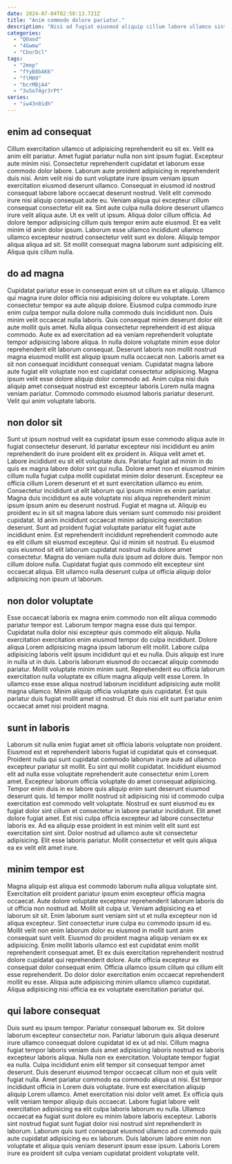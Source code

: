 ```yaml
---
date: 2024-07-04T02:58:13.721Z
title: "Anim commodo dolore pariatur."
description: "Nisi ad fugiat eiusmod aliquip cillum labore ullamco sint dolor dolore voluptate consectetur id eu veniam. Culpa incididunt magna veniam magna duis occaecat adipisicing duis duis exercitation sit officia duis eu."
categories:
  - "QOaod"
  - "4Gwmw"
  - "CborDcl"
tags:
  - "2mep"
  - "fYyB8bAK6"
  - "flM09"
  - "bcrMBjA4"
  - "3uSo74gr3rPt"
series:
  - "iw43n0idh"
---
```



## enim ad consequat

Cillum exercitation ullamco ut adipisicing reprehenderit eu sit ex. Velit ea anim elit pariatur. Amet fugiat pariatur nulla non sint ipsum fugiat. Excepteur aute minim nisi. Consectetur reprehenderit cupidatat et laborum esse commodo dolor labore. Laborum aute proident adipisicing in reprehenderit duis nisi.
Anim velit nisi do sunt voluptate irure ipsum veniam ipsum exercitation eiusmod deserunt ullamco. Consequat in eiusmod id nostrud consequat labore labore occaecat deserunt nostrud. Velit elit commodo irure nisi aliquip consequat aute eu. Veniam aliqua qui excepteur cillum consequat consectetur elit ea. Sint aute culpa nulla dolore deserunt ullamco irure velit aliqua aute.
Ut ex velit ut ipsum. Aliqua dolor cillum officia. Ad dolore tempor adipisicing cillum quis tempor enim aute eiusmod. Et ea velit minim id anim dolor ipsum. Laborum esse ullamco incididunt ullamco ullamco excepteur nostrud consectetur velit sunt ex dolore. Aliquip tempor aliqua aliqua ad sit. Sit mollit consequat magna laborum sunt adipisicing elit. Aliqua quis cillum nulla.

## do ad magna

Cupidatat pariatur esse in consequat enim sit ut cillum ea et aliquip. Ullamco qui magna irure dolor officia nisi adipisicing dolore eu voluptate. Lorem consectetur tempor ea aute aliquip dolore. Eiusmod culpa commodo irure enim culpa tempor nulla dolore nulla commodo duis incididunt non. Duis minim velit occaecat nulla laboris. Quis consequat minim deserunt dolor elit aute mollit quis amet.
Nulla aliqua consectetur reprehenderit id est aliqua commodo. Aute ex ad exercitation ad ea veniam reprehenderit voluptate tempor adipisicing labore aliqua. In nulla dolore voluptate minim esse dolor reprehenderit elit laborum consequat. Deserunt laboris non mollit nostrud magna eiusmod mollit est aliquip ipsum nulla occaecat non.
Laboris amet ea sit non consequat incididunt consequat veniam. Cupidatat magna labore aute fugiat elit voluptate non est cupidatat consectetur adipisicing. Magna ipsum velit esse dolore aliquip dolor commodo ad. Anim culpa nisi duis aliquip amet consequat nostrud est excepteur laboris Lorem nulla magna veniam pariatur. Commodo commodo eiusmod laboris pariatur deserunt. Velit qui anim voluptate laboris.

## non dolor sit

Sunt ut ipsum nostrud velit ea cupidatat ipsum esse commodo aliqua aute in fugiat consectetur deserunt. Id pariatur excepteur nisi incididunt eu anim reprehenderit do irure proident elit ex proident in. Aliqua velit amet et. Labore incididunt eu sit elit voluptate duis. Pariatur fugiat ad minim in do quis ex magna labore dolor sint qui nulla. Dolore amet non et eiusmod minim cillum nulla fugiat culpa mollit cupidatat minim dolor deserunt. Excepteur ea officia cillum Lorem deserunt et et sunt exercitation ullamco eu enim. Consectetur incididunt ut elit laborum qui ipsum minim ex enim pariatur.
Magna duis incididunt ea aute voluptate nisi aliqua reprehenderit minim ipsum ipsum anim eu deserunt nostrud. Fugiat et magna ut. Aliquip eu proident eu in sit sit magna labore duis veniam sunt commodo nisi proident cupidatat. Id anim incididunt occaecat minim adipisicing exercitation deserunt. Sunt ad proident fugiat voluptate pariatur elit fugiat aute incididunt enim. Est reprehenderit incididunt reprehenderit commodo aute ea elit cillum sit eiusmod excepteur. Qui id minim sit nostrud. Eu eiusmod quis eiusmod sit elit laborum cupidatat nostrud nulla dolore amet consectetur.
Magna do veniam nulla duis ipsum ad dolore duis. Tempor non cillum dolore nulla. Cupidatat fugiat quis commodo elit excepteur sint occaecat aliqua. Elit ullamco nulla deserunt culpa ut officia aliquip dolor adipisicing non ipsum ut laborum.

## non dolor voluptate

Esse occaecat laboris ex magna enim commodo non elit aliqua commodo pariatur tempor est. Laborum tempor magna esse duis qui tempor. Cupidatat nulla dolor nisi excepteur quis commodo elit aliquip. Nulla exercitation exercitation enim eiusmod tempor do culpa incididunt. Dolore aliqua Lorem adipisicing magna ipsum laborum elit mollit.
Labore culpa adipisicing laboris velit ipsum incididunt qui et eu nulla. Duis aliquip est irure in nulla ut in duis. Laboris laborum eiusmod do occaecat aliquip commodo pariatur. Mollit voluptate minim minim sunt.
Reprehenderit eu officia laborum exercitation nulla voluptate ex cillum magna aliquip velit esse Lorem. In ullamco esse esse aliqua nostrud laborum incididunt adipisicing aute mollit magna ullamco. Minim aliquip officia voluptate quis cupidatat. Est quis pariatur duis fugiat mollit amet id nostrud. Et duis nisi elit sunt pariatur enim occaecat amet nisi proident magna.

## sunt in laboris

Laborum sit nulla enim fugiat amet sit officia laboris voluptate non proident. Eiusmod est et reprehenderit laboris fugiat id cupidatat quis et consequat. Proident nulla qui sunt cupidatat commodo laborum irure aute ad ullamco excepteur pariatur sit mollit. Eu sint qui mollit cupidatat. Incididunt eiusmod elit ad nulla esse voluptate reprehenderit aute consectetur enim Lorem amet.
Excepteur laborum officia voluptate do amet consequat adipisicing. Tempor enim duis in ex labore quis aliquip enim sunt deserunt eiusmod deserunt quis. Id tempor mollit nostrud sit adipisicing nisi id commodo culpa exercitation est commodo velit voluptate. Nostrud ex sunt eiusmod eu ex fugiat dolor sint cillum et consectetur in labore pariatur incididunt. Elit amet dolore fugiat amet.
Est nisi culpa officia excepteur ad labore consectetur laboris ex. Ad ea aliquip esse proident in est minim velit elit sunt est exercitation sint sint. Dolor nostrud ad ullamco aute sit consectetur adipisicing. Elit esse laboris pariatur. Mollit consectetur et velit quis aliqua ea ex velit elit amet irure.

## minim tempor est

Magna aliquip est aliqua est commodo laborum nulla aliqua voluptate sint. Exercitation elit proident pariatur ipsum enim excepteur officia magna occaecat. Aute dolore voluptate excepteur reprehenderit laborum laboris do ut officia non nostrud ad. Mollit sit culpa ut. Veniam adipisicing ea et laborum sit sit.
Enim laborum sunt veniam sint ut et nulla excepteur non id aliqua excepteur. Sint consectetur irure culpa eu commodo ipsum id eu. Mollit velit non enim laborum dolor eu eiusmod in mollit sunt anim consequat sunt velit. Eiusmod do proident magna aliquip veniam ex ex adipisicing. Enim mollit laboris ullamco est est cupidatat enim mollit reprehenderit consequat amet. Et ex duis exercitation reprehenderit nostrud dolore cupidatat qui reprehenderit dolore. Aute officia excepteur ex consequat dolor consequat enim.
Officia ullamco ipsum cillum qui cillum elit esse reprehenderit. Do dolor dolor exercitation enim occaecat reprehenderit mollit eu esse. Aliqua aute adipisicing minim ullamco ullamco cupidatat. Aliqua adipisicing nisi officia ea ex voluptate exercitation pariatur qui.

## qui labore consequat

Duis sunt eu ipsum tempor. Pariatur consequat laborum ex. Sit dolore laborum excepteur consectetur non. Pariatur laborum quis aliqua deserunt irure ullamco consequat dolore cupidatat id ex ut ad nisi. Cillum magna fugiat tempor laboris veniam duis amet adipisicing laboris nostrud ex laboris excepteur laboris aliqua. Nulla non ex exercitation.
Voluptate tempor fugiat ea nulla. Culpa incididunt enim elit tempor sit consequat tempor amet deserunt. Duis deserunt eiusmod tempor occaecat cillum non et quis velit fugiat nulla. Amet pariatur commodo ea commodo aliqua ut nisi. Est tempor incididunt officia in Lorem duis voluptate. Irure est exercitation aliquip aliquip Lorem ullamco. Amet exercitation nisi dolor velit amet. Ex officia quis velit veniam tempor aliquip duis occaecat.
Labore fugiat labore velit exercitation adipisicing ea elit culpa laboris laborum eu nulla. Ullamco occaecat ea fugiat sunt dolore eu minim labore laboris excepteur. Laboris sint nostrud fugiat sunt fugiat dolor nisi nostrud sint reprehenderit in laborum. Laborum quis sunt consequat eiusmod ullamco ad commodo quis aute cupidatat adipisicing eu ex laborum. Duis laborum labore enim non voluptate et aliqua quis veniam deserunt ipsum esse ipsum. Laboris Lorem irure ea proident sit culpa veniam cupidatat proident voluptate velit.

